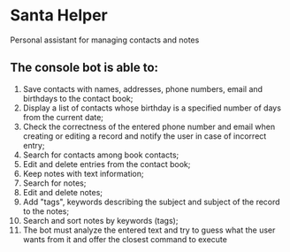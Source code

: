 # Santa Helper
Personal assistant for managing contacts and notes

## The console bot is able to:
1. Save contacts with names, addresses, phone numbers, email and birthdays to the contact book;
2. Display a list of contacts whose birthday is a specified number of days from the current date;
3. Check the correctness of the entered phone number and email when creating or editing a record and notify the user in case of incorrect entry;
4. Search for contacts among book contacts;
5. Edit and delete entries from the contact book;
6. Keep notes with text information;
7. Search for notes;
8. Edit and delete notes;
9. Add "tags", keywords describing the subject and subject of the record to the notes;
10. Search and sort notes by keywords (tags);
11. The bot must analyze the entered text and try to guess what the user wants from it and offer the closest command to execute
